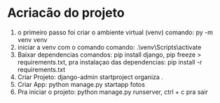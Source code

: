# Acriacão do projeto
1. o primeiro passo foi criar o ambiente virtual (venv)
comando: py -m venv venv
2. iniciar a venv com o comando
comando: .\venv\Scripts\activate
3. Baixar dependencias
comandos: pip install django, pip freeze > requirements.txt,
pra instalaçao das dependencias: pip install -r requirements.txt
4. Criar Projeto: django-admin startproject organiza .
5. Criar App: python manage.py startapp fotos
6. Pra iniciar o projeto: python manage.py runserver, ctrl + c pra sair 
